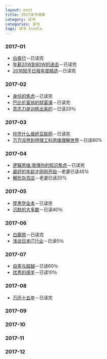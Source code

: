 ```yaml
---
layout: post
title: 2017读书清单
category: 读书
categories: 读书
tags: 读书 kindle
---
```


### 2017-01
* [白夜行]()－已读完
* [年薪20W到80W的进击]()－已读完
* [2016知乎日报年度精选]()－已读完

### 2017-02
* [身份的焦虑]()－已读完
* [巴比伦富翁的财富课]()－已读完
* [意志力是训练出来的]()－已读20％

### 2017-03
* [你凭什么做好互联网]()－已读完
* [万万没想到用理工科思维理解世界]()－已读80%

### 2017-04
* [逻辑思维:我懂你的知识焦虑]()－已读完
* [最好的年龄才刚刚开始]()－老婆已读45%
* [解忧杂货店]()－老婆已读20%

### 2017-05
* [厚黑学全本]()－已读完
* [沉默的大多数]()－已读40％

### 2017-06
* [白鹿原]()－已读完
* [浅谈日本IT行业]()－已读5％

### 2017-07
* [自卑与超越]()－已读60％
* [优秀的绵羊]()－已读10％

### 2017-08
* [万历十五年]()－已读完

### 2017-09

### 2017-10

### 2017-11

### 2017-12
